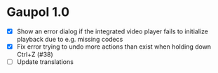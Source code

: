 Gaupol 1.0
==========

* [x] Show an error dialog if the integrated video player fails
      to initialize playback due to e.g. missing codecs
* [x] Fix error trying to undo more actions than exist when holding down
      Ctrl+Z (#38)
* [ ] Update translations
